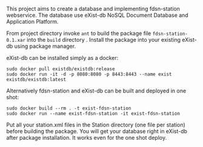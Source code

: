This project aims to create a database and implementing fdsn-station webservice.
The database use eXist-db NoSQL Document Database and Application Platform.


From project directory invoke ``ant`` to build the package file ``fdsn-station-0.1.xar`` into the ``build`` directory .
Install the package into your existing eXist-db using package manager.
 
eXist-db can be installed simply as a docker:

```
sudo docker pull existdb/existdb:release
sudo docker run -it -d -p 8080:8080 -p 8443:8443 --name exist existdb/existdb:latest
```


Alternatively fdsn-station and eXist-db can be built and deployed in one shot:


```
sudo docker build --rm . -t exist-fdsn-station
sudo docker run --name exist-fdsn-station -it exist-fdsn-station
``` 


Put all your station.xml files in the Station directory  (one file per station) before building the package. You will get your database right in eXist-db after package installation. It works even for the one shot deploy.
 

